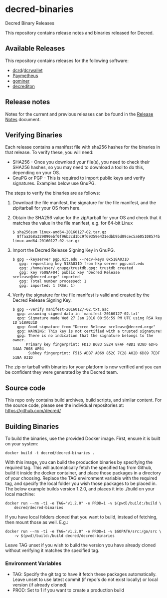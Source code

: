 # decred-binaries
Decred Binary Releases

This repository contains release notes and binaries released for
Decred.

## Available Releases

This repository contains releases for the following software:

* [dcrd](https://github.com/decred/dcrd)/[dcrwallet](
  https://github.com/decred/dcrwallet)
* [Paymetheus](https://github.com/decred/Paymetheus)
* [gominer](https://github.com/decred/gominer)
* [decrediton](https://github.com/decred/decrediton)

## Release notes

Notes for the current and previous releases can be found in the
[Release Notes](./release-notes.md) document.

## Verifying Binaries

Each release contains a manifest file with sha256 hashes for the
binaries in that release.  To verify these, you will need:

* SHA256 - Once you download your file(s), you need to check their
  SHA256 hashes, so you may need to download a tool to do this,
  depending on your OS.
* GnuPG or PGP - This is required to import public keys and verify
  signatures. Examples below use GnuPG.

The steps to verify the binaries are as follows:

1. Download the file manifest, the signature for the file manifest, and 
the zip/tarball for your OS from here.
2. Obtain the SHA256 value for the zip/tarball for your OS and check that 
it matches the value in the file manifest, e.g. for 64-bit Linux

   ```
   $ sha256sum linux-amd64-20160127-02.tar.gz
     8ffaa268a329890ebf0f96b3cd1bc9f69359e431edbb95d89cec5a605108574b linux-amd64-20160127-02.tar.gz
   ```

3. Import the Decred Release Signing Key in GnuPG.
   ```
   $ gpg --keyserver pgp.mit.edu --recv-keys 0x518A031D
      gpg: requesting key 518A031D from hkp server pgp.mit.edu
      gpg: /home/user/.gnupg/trustdb.gpg: trustdb created
      gpg: key 7608AF04: public key "Decred Release <release@decred.org>" imported
      gpg: Total number processed: 1
      gpg: imported: 1 (RSA: 1)
   ```
4. Verify the signature for the file manifest is valid and created by
the Decred Release Signing Key.

	```
   $ gpg --verify manifest-20160127-02.txt.asc
      gpg: assuming signed data in `manifest-20160127-02.txt'
      gpg: Signature made Wed 27 Jan 2016 08:56:59 PM UTC using RSA key ID 518A031D
      gpg: Good signature from "Decred Release <release@decred.org>"
      gpg: WARNING: This key is not certified with a trusted signature!
      gpg: There is no indication that the signature belongs to the owner.
          Primary key fingerprint: FD13 B683 5E24 8FAF 4BD1 838D 6DF6 34AA 7608 AF04
           Subkey fingerprint: F516 ADB7 A069 852C 7C28 A02D 6D89 7EDF 518A 031D
   ```

The zip or tarball with binaries for your platform is now verified and
you can be confident they were generated by the Decred team.

## Source code

This repo only contains build archives, build scripts, and similar
content.  For the source code, please see the individual repositories
at: https://github.com/decred/

## Building Binaries

To build the binaries, use the provided Docker image.  First, ensure it
is built on your system:

```
docker build -t decred/decred-binaries .
```

With this image, you can build the production binaries by specifying the
required tag.  This will automatically fetch the specified tag from
Github, build it inside the docker container, and place those packages in
a directory of your choosing.  Replace the TAG environment variable with
the required tag, and specify the local folder you wish those packages to
be placed in.  The below example builds version 1.2.0, and places it into
./build on your local machine:

```
docker run --rm -ti -e TAG="v1.2.0" -e PROD=1 -v $(pwd)/build:/build \
    decred/decred-binaries
```

If you have local folders cloned that you want to build, instead of
fetching, then mount those as well.  E.g.:

```
docker run --rm -ti -e TAG="v1.2.0" -e PROD=1 -v $GOPATH/src:/go/src \
    -v $(pwd)/build:/build decred/decred-binaries
```

Leave TAG unset if you wish to build the version you have already cloned
without verifying it matches the specified tag.

### Environment Variables

* TAG: Specify the git tag to have it fetch these packages automatically.
  Leave unset to use latest commit (if repo's do not exist locally) or
  local version (if already cloned)
* PROD: Set to 1 if you want to create a production build
